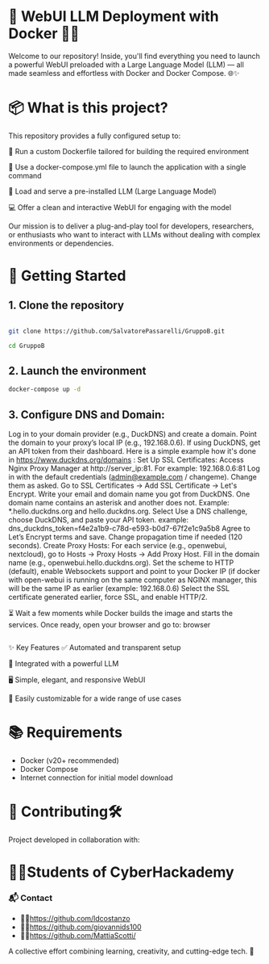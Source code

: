 
# 🚀 WebUI LLM Deployment with Docker 🧠🐳
Welcome to our repository! Inside, you'll find everything you need to launch a powerful WebUI preloaded with a Large Language Model (LLM) — all made seamless and effortless with Docker and Docker Compose. 🌐✨

# 📦 What is this project?
This repository provides a fully configured setup to:

📁 Run a custom Dockerfile tailored for building the required environment

🔧 Use a docker-compose.yml file to launch the application with a single command

🧠 Load and serve a pre-installed LLM (Large Language Model)

💻 Offer a clean and interactive WebUI for engaging with the model

Our mission is to deliver a plug-and-play tool for developers, researchers, or enthusiasts who want to interact with LLMs without dealing with complex environments or dependencies.

# 🚀 Getting Started
## 1. Clone the repository

```bash

git clone https://github.com/SalvatorePassarelli/GruppoB.git
```
```bash
cd GruppoB
```
## 2. Launch the environment
```bash
docker-compose up -d
```


## 3. Configure DNS and Domain:

Log in to your domain provider (e.g., DuckDNS) and create a domain.
Point the domain to your proxy’s local IP (e.g., 192.168.0.6).
If using DuckDNS, get an API token from their dashboard.
Here is a simple example how it's done in https://www.duckdns.org/domains :
Set Up SSL Certificates:
Access Nginx Proxy Manager at http://server_ip:81. For example: 192.168.0.6:81
Log in with the default credentials (admin@example.com / changeme). Change them as asked.
Go to SSL Certificates → Add SSL Certificate → Let's Encrypt.
Write your email and domain name you got from DuckDNS. One domain name contains an asterisk and another does not. Example: *.hello.duckdns.org and hello.duckdns.org.
Select Use a DNS challenge, choose DuckDNS, and paste your API token. example: dns_duckdns_token=f4e2a1b9-c78d-e593-b0d7-67f2e1c9a5b8
Agree to Let’s Encrypt terms and save. Change propagation time if needed (120 seconds).
Create Proxy Hosts:
For each service (e.g., openwebui, nextcloud), go to Hosts → Proxy Hosts → Add Proxy Host.
Fill in the domain name (e.g., openwebui.hello.duckdns.org).
Set the scheme to HTTP (default), enable Websockets support and point to your Docker IP (if docker with open-webui is running on the same computer as NGINX manager, this will be the same IP as earlier (example: 192.168.0.6)
Select the SSL certificate generated earlier, force SSL, and enable HTTP/2.

⏳ Wait a few moments while Docker builds the image and starts the services. Once ready, open your browser and go to:
browser
``` http://server_ip
```
✨ Key Features
✅ Automated and transparent setup

🧠 Integrated with a powerful LLM

🖥️ Simple, elegant, and responsive WebUI

🔄 Easily customizable for a wide range of use cases




# 📚 Requirements
- Docker (v20+ recommended)
- Docker Compose
- Internet connection for initial model download

# 🤝 Contributing🛠️
Project developed in collaboration with:
# 🧑‍💻Students of CyberHackademy
### 📬 Contact
- 🧑‍💻https://github.com/ldcostanzo
- 🧑‍💻https://github.com/giovannids100
- 🧑‍💻https://github.com/MattiaScotti/
  
A collective effort combining learning, creativity, and cutting-edge tech. 🚀



